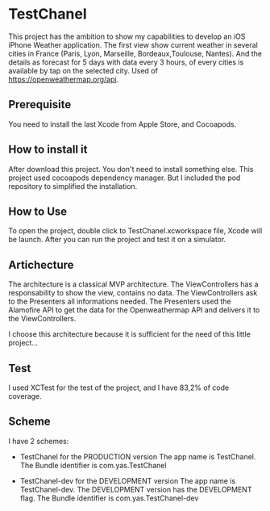 # TestChanel
This project has the ambition to show my capabilities to develop an iOS iPhone Weather application.
The first view show current weather in several cities in France (Paris, Lyon, Marseille, Bordeaux,Toulouse, Nantes).
And the details as forecast for 5 days with data every 3 hours, of every cities is available by tap on the selected city.
Used of https://openweathermap.org/api.

## Prerequisite
You need to install the last Xcode from Apple Store, and Cocoapods.

## How to install it
After download this project. You don't need to install something else. This project used cocoapods dependency manager. But I included the pod repository to simplified the installation.

## How to Use
To open the project, double click to TestChanel.xcworkspace file, Xcode will be launch. After you can run the project and test it on a simulator.

## Artichecture
The architecture is a classical MVP architecture.
The ViewControllers has a responsability to show the view, contains no data.
The ViewControllers ask to the Presenters all informations needed.
The Presenters used the Alamofire API to get the data for the Openweathermap API and delivers it to the ViewControllers.

I choose this architecture because it is sufficient for the need of this little project...

## Test
I used XCTest for the test of the project, and I have 83,2% of code coverage.

## Scheme
I have 2 schemes: 
- TestChanel for the PRODUCTION version
The app name is TestChanel.
The Bundle identifier is com.yas.TestChanel

- TestChanel-dev for the DEVELOPMENT version
The app name is TestChanel-dev.
The DEVELOPMENT version has the DEVELOPMENT flag.
The Bundle identifier is com.yas.TestChanel-dev
